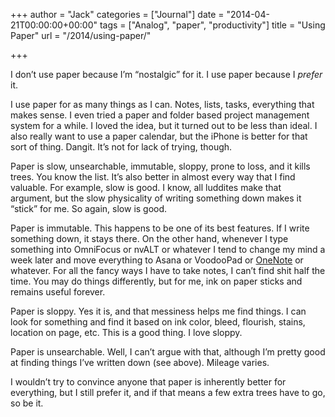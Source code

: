 +++
author = "Jack"
categories = ["Journal"]
date = "2014-04-21T00:00:00+00:00"
tags = ["Analog", "paper", "productivity"]
title = "Using Paper"
url = "/2014/using-paper/"

+++

I don&#x2019;t use paper because I&#x2019;m &#x201c;nostalgic&#x201d; for it. I use paper because I _prefer_ it.

I use paper for as many things as I can. Notes, lists, tasks, everything that makes sense. I even tried a paper and folder based project management system for a while. I loved the idea, but it turned out to be less than ideal. I also really want to use a paper calendar, but the iPhone is better for that sort of thing. Dangit. It&#x2019;s not for lack of trying, though.

Paper is slow, unsearchable, immutable, sloppy, prone to loss, and it kills trees. You know the list. It&#x2019;s also better in almost every way that I find valuable. For example, slow is good. I know, all luddites make that argument, but the slow physicality of writing something down makes it &#x201c;stick&#x201d; for me. So again, slow is good. 

Paper is immutable. This happens to be one of its best features. If I write something down, it stays there. On the other hand, whenever I type something into OmniFocus or nvALT or whatever I tend to change my mind a week later and move everything to Asana or VoodooPad or [OneNote][1] or whatever. For all the fancy ways I have to take notes, I can&#x2019;t find shit half the time. You may do things differently, but for me, ink on paper sticks and remains useful forever.

Paper is sloppy. Yes it is, and that messiness helps me find things. I can look for something and find it based on ink color, bleed, flourish, stains, location on page, etc. This is a good thing. I love sloppy.

Paper is unsearchable. Well, I can&#x2019;t argue with that, although I&#x2019;m pretty good at finding things I&#x2019;ve written down (see above). Mileage varies.

I wouldn&#x2019;t try to convince anyone that paper is inherently better for everything, but I still prefer it, and if that means a few extra trees have to go, so be it.

 [1]: Posts/2014/03/OneNoteMac.html